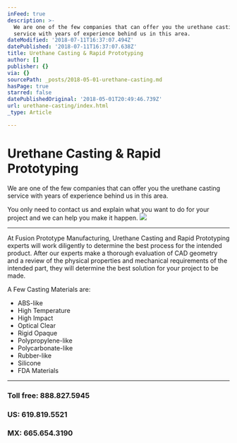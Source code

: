 ```yaml
---
inFeed: true
description: >-
  We are one of the few companies that can offer you the urethane casting
  service with years of experience behind us in this area.
dateModified: '2018-07-11T16:37:07.494Z'
datePublished: '2018-07-11T16:37:07.638Z'
title: Urethane Casting & Rapid Prototyping
author: []
publisher: {}
via: {}
sourcePath: _posts/2018-05-01-urethane-casting.md
hasPage: true
starred: false
datePublishedOriginal: '2018-05-01T20:49:46.739Z'
url: urethane-casting/index.html
_type: Article

---
```

# **Urethane Casting & Rapid Prototyping**

We are one of the few companies that can offer you the urethane casting service with years of experience behind us in this area.

You only need to contact us and explain what you want to do for your project and we can help you make it happen.
![](https://the-grid-user-content.s3-us-west-2.amazonaws.com/f5665efb-a95a-49a2-8907-faef71fc7bc5.jpg)

---

At Fusion Prototype Manufacturing, Urethane Casting and Rapid Prototyping experts will work diligently to determine the best process for the intended product. After our experts make a thorough evaluation of CAD geometry and a review of the physical properties and mechanical requirements of the intended part, they will determine the best solution for your project to be made.

A Few Casting Materials are:

* ABS-like
* High Temperature
* High Impact
* Optical Clear
* Rigid Opaque
* Polypropylene-like
* Polycarbonate-like
* Rubber-like
* Silicone
* FDA Materials

---

### Toll free: 888.827.5945 

### US: 619.819.5521 

### MX: 665.654.3190